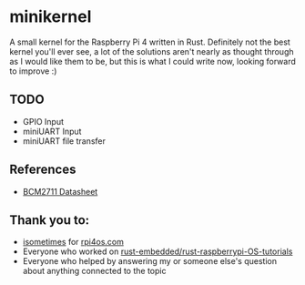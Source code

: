 # minikernel

A small kernel for the Raspberry Pi 4 written in Rust. Definitely not the best kernel you'll ever see, a lot of the solutions aren't nearly as thought through as I would like them to be, but this is what I could write now, looking forward to improve :)

## TODO
- GPIO Input
- miniUART Input
- miniUART file transfer

## References
- [BCM2711 Datasheet](https://datasheets.raspberrypi.com/bcm2711/bcm2711-peripherals.pdf)

## Thank you to:
- [isometimes](https://github.com/isometimes) for [rpi4os.com](https://www.rpi4os.com/)
- Everyone who worked on [rust-embedded/rust-raspberrypi-OS-tutorials](https://github.com/rust-embedded/rust-raspberrypi-OS-tutorials)
- Everyone who helped by answering my or someone else's question about anything connected to the topic
